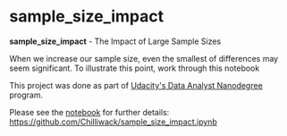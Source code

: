 # sample_size_impact

**sample_size_impact** - The Impact of Large Sample Sizes

When we increase our sample size, even the smallest of differences may seem significant. To illustrate this point, work through this notebook

This project was done as part of [Udacity's Data Analyst Nanodegree](https://www.udacity.com/course/data-analyst-nanodegree--nd002) program.

Please see the [notebook](https://github.com/Chilliwack/sample_size_impact) for further details: https://github.com/Chilliwack/sample_size_impact.ipynb